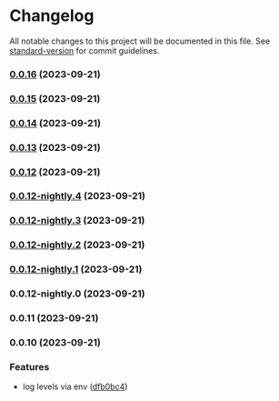 # Changelog

All notable changes to this project will be documented in this file. See [standard-version](https://github.com/conventional-changelog/standard-version) for commit guidelines.

### [0.0.16](https://github.com/ImLunaHey/logger/compare/v0.0.15...v0.0.16) (2023-09-21)

### [0.0.15](https://github.com/ImLunaHey/logger/compare/v0.0.14...v0.0.15) (2023-09-21)

### [0.0.14](https://github.com/ImLunaHey/logger/compare/v0.0.13...v0.0.14) (2023-09-21)

### [0.0.13](https://github.com/ImLunaHey/logger/compare/v0.0.12...v0.0.13) (2023-09-21)

### [0.0.12](https://github.com/ImLunaHey/logger/compare/v0.0.12-nightly.4...v0.0.12) (2023-09-21)

### [0.0.12-nightly.4](https://github.com/ImLunaHey/logger/compare/v0.0.12-nightly.3...v0.0.12-nightly.4) (2023-09-21)

### [0.0.12-nightly.3](https://github.com/ImLunaHey/logger/compare/v0.0.12-nightly.2...v0.0.12-nightly.3) (2023-09-21)

### [0.0.12-nightly.2](https://github.com/ImLunaHey/logger/compare/v0.0.12-nightly.1...v0.0.12-nightly.2) (2023-09-21)

### [0.0.12-nightly.1](https://github.com/ImLunaHey/logger/compare/v0.0.12-nightly.0...v0.0.12-nightly.1) (2023-09-21)

### 0.0.12-nightly.0 (2023-09-21)

### 0.0.11 (2023-09-21)

### 0.0.10 (2023-09-21)


### Features

* log levels via env ([dfb0bc4](https://github.com/ImLunaHey/logger/commit/dfb0bc4bf16fb27debe57c976e49104e6da59261))

